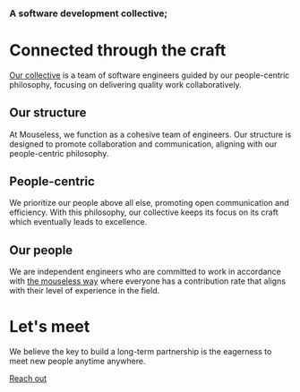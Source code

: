 ### A software development collective;
# Connected through the craft

[Our collective](https://mouseless.codes/our-collective) is a team of software
engineers guided by our people-centric philosophy, focusing on delivering
quality work collaboratively.

## Our structure

At Mouseless, we function as a cohesive team of engineers. Our structure is
designed to promote collaboration and communication, aligning with our
people-centric philosophy.

## People-centric

We prioritize our people above all else, promoting open communication and
efficiency. With this philosophy, our collective keeps its focus on its craft
which eventually leads to excellence.

## Our people

We are independent engineers who are committed to work in accordance with [the
mouseless way](https://mouseless.codes/how-we-work) where everyone has a
contribution rate that aligns with their level of experience in the field.

# Let's meet

We believe the key to build a long-term partnership is the eagerness to meet new
people anytime anywhere.

[Reach out](https://linkedin.com/company/mouseless-collective)
